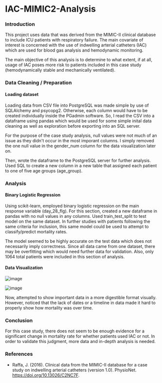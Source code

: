 # IAC-MIMIC2-Analysis

### Introduction 

This project uses data that was derived from the MIMIC-II clinical database to include ICU patients with respiratory failure. The main covariate of interest is concerned with the use of indwelling arterial catheters (IAC) which are used for blood gas analysis and hemodynamic monitoring.

The main objective of this analysis is to determine to what extent, if at all, usage of IAC poses more risk to patients included in this case study (hemodynamically stable and mechanically ventilated). 

### Data Cleaning / Preparation

#### Loading dataset
Loading data from CSV file into PostgreSQL was made simple by use of SQLAlchemy and psycopg2. Otherwise, each column would have to be created individually inside the PGadmin software. So, I read the CSV into a dataframe using pandas which would be used for some simple inital data cleaning as well as exploration before exporting into an SQL server.

For the purpose of the case study analysis, null values were not much of an issue as they didn't occur in the most imporant columns. I simply removed the one null value in the gender_num column for the data visualization later on. 

Then, wrote the dataframe to the PostgreSQL server for further analysis. Used SQL to create a new column in a new table that assigned each patient to one of five age groups (age_group). 

### Analysis

#### Binary Logistic Regression 
Using scikit-learn, employed binary logistic regression on the main response variable (day_28_flg). For this section, created a new dataframe in pandas with no null values in any columns. Used train_test_split to test model on the same dataset. In further studies with patients following the same criteria for inclusion, this same model could be used to attempt to classify/predict mortality rates.

The model seemed to be highly accurate on the test data which does not necessarily imply correctness. Since all data came from one dataset, there may be overfitting which would need further data for validation. Also, only 1064 total patients were included in this section of analysis.

#### Data Visualization
![image](https://github.com/user-attachments/assets/5c2aa9c5-0d64-49c2-b8f3-cddd2d85437e)

![image](https://github.com/user-attachments/assets/38a1428c-8e5e-42ee-a76d-e9556716b928)

Now, attempted to show important data in a more digestible format visually. However, noticed that the lack of dates or a timeline in data made it hard to properly show how mortality was over time.

### Conclusion
For this case study, there does not seem to be enough evidence for a significant change in mortality rate for whether patients used IAC or not. In order to validate this judgment, more data and in-depth analysis is needed.

### References
- Raffa, J. (2016). Clinical data from the MIMIC-II database for a case study on indwelling arterial catheters (version 1.0). PhysioNet. https://doi.org/10.13026/C2NC7F.
